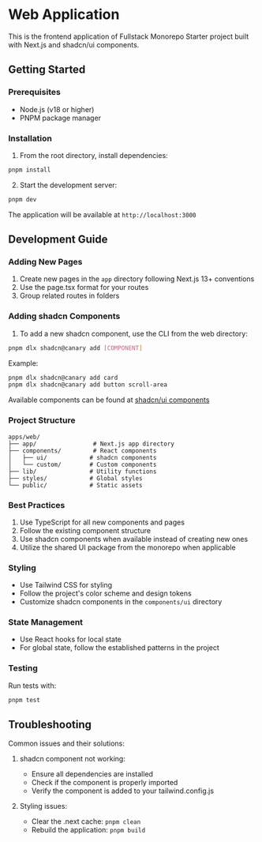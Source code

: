 # Web Application

This is the frontend application of Fullstack Monorepo Starter project built with Next.js and shadcn/ui components.

## Getting Started

### Prerequisites
- Node.js (v18 or higher)
- PNPM package manager

### Installation
1. From the root directory, install dependencies:
```bash
pnpm install
```

2. Start the development server:
```bash
pnpm dev
```

The application will be available at `http://localhost:3000`

## Development Guide

### Adding New Pages
1. Create new pages in the `app` directory following Next.js 13+ conventions
2. Use the page.tsx format for your routes
3. Group related routes in folders

### Adding shadcn Components

1. To add a new shadcn component, use the CLI from the web directory:
```bash
pnpm dlx shadcn@canary add [COMPONENT]
```

Example:
```bash
pnpm dlx shadcn@canary add card
pnpm dlx shadcn@canary add button scroll-area
```

Available components can be found at [shadcn/ui components](https://ui.shadcn.com/docs/components)

### Project Structure
```
apps/web/
├── app/                # Next.js app directory
├── components/         # React components
│   ├── ui/            # shadcn components
│   └── custom/        # Custom components
├── lib/               # Utility functions
├── styles/            # Global styles
└── public/            # Static assets
```

### Best Practices
1. Use TypeScript for all new components and pages
2. Follow the existing component structure
3. Use shadcn components when available instead of creating new ones
4. Utilize the shared UI package from the monorepo when applicable

### Styling
- Use Tailwind CSS for styling
- Follow the project's color scheme and design tokens
- Customize shadcn components in the `components/ui` directory

### State Management
- Use React hooks for local state
- For global state, follow the established patterns in the project

### Testing
Run tests with:
```bash
pnpm test
```

## Troubleshooting
Common issues and their solutions:

1. shadcn component not working:
   - Ensure all dependencies are installed
   - Check if the component is properly imported
   - Verify the component is added to your tailwind.config.js

2. Styling issues:
   - Clear the .next cache: `pnpm clean`
   - Rebuild the application: `pnpm build` 

